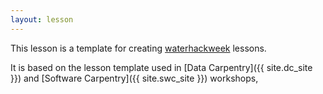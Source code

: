 ```yaml
---
layout: lesson
---
```

This lesson is a template for creating [waterhackweek]({{site.ghw_site}})
lessons.

It is based on the lesson template used in [Data Carpentry]({{ site.dc_site }})
and [Software Carpentry]({{ site.swc_site }}) workshops,
